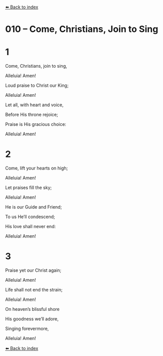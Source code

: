 [⬅️ Back to index](../README.md)

# 010 – Come, Christians, Join to Sing





# 1

Come, Christians, join to sing,

Alleluia! Amen!

Loud praise to Christ our King;

Alleluia! Amen!

Let all, with heart and voice,

Before His throne rejoice;

Praise is His gracious choice:

Alleluia! Amen!



# 2

Come, lift your hearts on high;

Alleluia! Amen!

Let praises fill the sky;

Alleluia! Amen!

He is our Guide and Friend;

To us He’ll condescend;

His love shall never end:

Alleluia! Amen!



# 3

Praise yet our Christ again;

Alleluia! Amen!

Life shall not end the strain;

Alleluia! Amen!

On heaven’s blissful shore

His goodness we’ll adore,

Singing forevermore,

Alleluia! Amen!

[⬅️ Back to index](../README.md)
